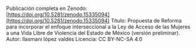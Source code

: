 Publicación completa en Zenodo:
[https://doi.org/10.5281/zenodo.15335094](https://doi.org/10.5281/zenodo.15335094)
Título: Propuesta de Reforma para incorporar el enfoque interseccional a la Ley de Acceso de las Mujeres a una Vida Libre de Violencia del Estado de México (versión preliminar).
Autor: llasmani lópez valdés
Licencia: CC BY-NC-SA 4.0
